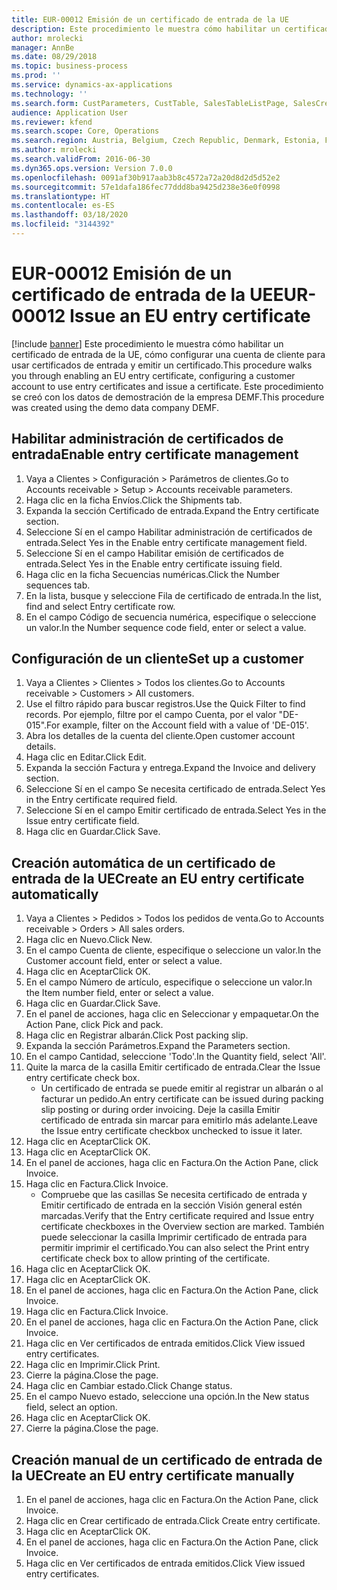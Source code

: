 ```yaml
---
title: EUR-00012 Emisión de un certificado de entrada de la UE
description: Este procedimiento le muestra cómo habilitar un certificado de entrada de la UE, cómo configurar una cuenta de cliente para usar certificados de entrada y emitir un certificado.
author: mrolecki
manager: AnnBe
ms.date: 08/29/2018
ms.topic: business-process
ms.prod: ''
ms.service: dynamics-ax-applications
ms.technology: ''
ms.search.form: CustParameters, CustTable, SalesTableListPage, SalesCreateOrder, SalesTable, SalesEditLines,  CustInvoiceJournal, CustEntryCertificateJour_W, SrsReportViewerForm
audience: Application User
ms.reviewer: kfend
ms.search.scope: Core, Operations
ms.search.region: Austria, Belgium, Czech Republic, Denmark, Estonia, Finland, France, Germany, Hungary, Ireland, Italy, Latvia, Lithuania, Netherlands, Poland, Spain, Sweden, United Kingdom
ms.author: mrolecki
ms.search.validFrom: 2016-06-30
ms.dyn365.ops.version: Version 7.0.0
ms.openlocfilehash: 0091af30b917aab3b8c4572a72a20d8d2d5d52e2
ms.sourcegitcommit: 57e1dafa186fec77ddd8ba9425d238e36e0f0998
ms.translationtype: HT
ms.contentlocale: es-ES
ms.lasthandoff: 03/18/2020
ms.locfileid: "3144392"
---
```

# <a name="eur-00012-issue-an-eu-entry-certificate"></a><span data-ttu-id="6ae18-103">EUR-00012 Emisión de un certificado de entrada de la UE</span><span class="sxs-lookup"><span data-stu-id="6ae18-103">EUR-00012 Issue an EU entry certificate</span></span>

[!include [banner](../../includes/banner.md)]
<span data-ttu-id="6ae18-104">Este procedimiento le muestra cómo habilitar un certificado de entrada de la UE, cómo configurar una cuenta de cliente para usar certificados de entrada y emitir un certificado.</span><span class="sxs-lookup"><span data-stu-id="6ae18-104">This procedure walks you through enabling an EU entry certificate, configuring a customer account to use entry certificates and issue a certificate.</span></span> <span data-ttu-id="6ae18-105">Este procedimiento se creó con los datos de demostración de la empresa DEMF.</span><span class="sxs-lookup"><span data-stu-id="6ae18-105">This procedure was created using the demo data company DEMF.</span></span>


## <a name="enable-entry-certificate-management"></a><span data-ttu-id="6ae18-106">Habilitar administración de certificados de entrada</span><span class="sxs-lookup"><span data-stu-id="6ae18-106">Enable entry certificate management</span></span>
1. <span data-ttu-id="6ae18-107">Vaya a Clientes > Configuración > Parámetros de clientes.</span><span class="sxs-lookup"><span data-stu-id="6ae18-107">Go to Accounts receivable > Setup > Accounts receivable parameters.</span></span>
2. <span data-ttu-id="6ae18-108">Haga clic en la ficha Envíos.</span><span class="sxs-lookup"><span data-stu-id="6ae18-108">Click the Shipments tab.</span></span>
3. <span data-ttu-id="6ae18-109">Expanda la sección Certificado de entrada.</span><span class="sxs-lookup"><span data-stu-id="6ae18-109">Expand the Entry certificate section.</span></span>
4. <span data-ttu-id="6ae18-110">Seleccione Sí en el campo Habilitar administración de certificados de entrada.</span><span class="sxs-lookup"><span data-stu-id="6ae18-110">Select Yes in the Enable entry certificate management field.</span></span>
5. <span data-ttu-id="6ae18-111">Seleccione Sí en el campo Habilitar emisión de certificados de entrada.</span><span class="sxs-lookup"><span data-stu-id="6ae18-111">Select Yes in the Enable entry certificate issuing field.</span></span>
6. <span data-ttu-id="6ae18-112">Haga clic en la ficha Secuencias numéricas.</span><span class="sxs-lookup"><span data-stu-id="6ae18-112">Click the Number sequences tab.</span></span>
7. <span data-ttu-id="6ae18-113">En la lista, busque y seleccione Fila de certificado de entrada.</span><span class="sxs-lookup"><span data-stu-id="6ae18-113">In the list, find and select Entry certificate row.</span></span>
8. <span data-ttu-id="6ae18-114">En el campo Código de secuencia numérica, especifique o seleccione un valor.</span><span class="sxs-lookup"><span data-stu-id="6ae18-114">In the Number sequence code field, enter or select a value.</span></span>

## <a name="set-up-a-customer"></a><span data-ttu-id="6ae18-115">Configuración de un cliente</span><span class="sxs-lookup"><span data-stu-id="6ae18-115">Set up a customer</span></span>
1. <span data-ttu-id="6ae18-116">Vaya a Clientes > Clientes > Todos los clientes.</span><span class="sxs-lookup"><span data-stu-id="6ae18-116">Go to Accounts receivable > Customers > All customers.</span></span>
2. <span data-ttu-id="6ae18-117">Use el filtro rápido para buscar registros.</span><span class="sxs-lookup"><span data-stu-id="6ae18-117">Use the Quick Filter to find records.</span></span> <span data-ttu-id="6ae18-118">Por ejemplo, filtre por el campo Cuenta, por el valor "DE-015".</span><span class="sxs-lookup"><span data-stu-id="6ae18-118">For example, filter on the Account field with a value of 'DE-015'.</span></span>
3. <span data-ttu-id="6ae18-119">Abra los detalles de la cuenta del cliente.</span><span class="sxs-lookup"><span data-stu-id="6ae18-119">Open customer account details.</span></span>
4. <span data-ttu-id="6ae18-120">Haga clic en Editar.</span><span class="sxs-lookup"><span data-stu-id="6ae18-120">Click Edit.</span></span>
5. <span data-ttu-id="6ae18-121">Expanda la sección Factura y entrega.</span><span class="sxs-lookup"><span data-stu-id="6ae18-121">Expand the Invoice and delivery section.</span></span>
6. <span data-ttu-id="6ae18-122">Seleccione Sí en el campo Se necesita certificado de entrada.</span><span class="sxs-lookup"><span data-stu-id="6ae18-122">Select Yes in the Entry certificate required field.</span></span>
7. <span data-ttu-id="6ae18-123">Seleccione Sí en el campo Emitir certificado de entrada.</span><span class="sxs-lookup"><span data-stu-id="6ae18-123">Select Yes in the Issue entry certificate field.</span></span>
8. <span data-ttu-id="6ae18-124">Haga clic en Guardar.</span><span class="sxs-lookup"><span data-stu-id="6ae18-124">Click Save.</span></span>

## <a name="create-an-eu-entry-certificate-automatically"></a><span data-ttu-id="6ae18-125">Creación automática de un certificado de entrada de la UE</span><span class="sxs-lookup"><span data-stu-id="6ae18-125">Create an EU entry certificate automatically</span></span>
1. <span data-ttu-id="6ae18-126">Vaya a Clientes > Pedidos > Todos los pedidos de venta.</span><span class="sxs-lookup"><span data-stu-id="6ae18-126">Go to Accounts receivable > Orders > All sales orders.</span></span>
2. <span data-ttu-id="6ae18-127">Haga clic en Nuevo.</span><span class="sxs-lookup"><span data-stu-id="6ae18-127">Click New.</span></span>
3. <span data-ttu-id="6ae18-128">En el campo Cuenta de cliente, especifique o seleccione un valor.</span><span class="sxs-lookup"><span data-stu-id="6ae18-128">In the Customer account field, enter or select a value.</span></span>
4. <span data-ttu-id="6ae18-129">Haga clic en Aceptar</span><span class="sxs-lookup"><span data-stu-id="6ae18-129">Click OK.</span></span>
5. <span data-ttu-id="6ae18-130">En el campo Número de artículo, especifique o seleccione un valor.</span><span class="sxs-lookup"><span data-stu-id="6ae18-130">In the Item number field, enter or select a value.</span></span>
6. <span data-ttu-id="6ae18-131">Haga clic en Guardar.</span><span class="sxs-lookup"><span data-stu-id="6ae18-131">Click Save.</span></span>
7. <span data-ttu-id="6ae18-132">En el panel de acciones, haga clic en Seleccionar y empaquetar.</span><span class="sxs-lookup"><span data-stu-id="6ae18-132">On the Action Pane, click Pick and pack.</span></span>
8. <span data-ttu-id="6ae18-133">Haga clic en Registrar albarán.</span><span class="sxs-lookup"><span data-stu-id="6ae18-133">Click Post packing slip.</span></span>
9. <span data-ttu-id="6ae18-134">Expanda la sección Parámetros.</span><span class="sxs-lookup"><span data-stu-id="6ae18-134">Expand the Parameters section.</span></span>
10. <span data-ttu-id="6ae18-135">En el campo Cantidad, seleccione 'Todo'.</span><span class="sxs-lookup"><span data-stu-id="6ae18-135">In the Quantity field, select 'All'.</span></span>
11. <span data-ttu-id="6ae18-136">Quite la marca de la casilla Emitir certificado de entrada.</span><span class="sxs-lookup"><span data-stu-id="6ae18-136">Clear the Issue entry certificate check box.</span></span>
    * <span data-ttu-id="6ae18-137">Un certificado de entrada se puede emitir al registrar un albarán o al facturar un pedido.</span><span class="sxs-lookup"><span data-stu-id="6ae18-137">An entry certificate can be issued during packing slip posting or during order invoicing.</span></span> <span data-ttu-id="6ae18-138">Deje la casilla Emitir certificado de entrada sin marcar para emitirlo más adelante.</span><span class="sxs-lookup"><span data-stu-id="6ae18-138">Leave the Issue entry certificate checkbox unchecked to issue it later.</span></span>  
12. <span data-ttu-id="6ae18-139">Haga clic en Aceptar</span><span class="sxs-lookup"><span data-stu-id="6ae18-139">Click OK.</span></span>
13. <span data-ttu-id="6ae18-140">Haga clic en Aceptar</span><span class="sxs-lookup"><span data-stu-id="6ae18-140">Click OK.</span></span>
14. <span data-ttu-id="6ae18-141">En el panel de acciones, haga clic en Factura.</span><span class="sxs-lookup"><span data-stu-id="6ae18-141">On the Action Pane, click Invoice.</span></span>
15. <span data-ttu-id="6ae18-142">Haga clic en Factura.</span><span class="sxs-lookup"><span data-stu-id="6ae18-142">Click Invoice.</span></span>
    * <span data-ttu-id="6ae18-143">Compruebe que las casillas Se necesita certificado de entrada y Emitir certificado de entrada en la sección Visión general estén marcadas.</span><span class="sxs-lookup"><span data-stu-id="6ae18-143">Verify that the Entry certificate required and Issue entry certificate checkboxes in the Overview section are marked.</span></span>  <span data-ttu-id="6ae18-144">También puede seleccionar la casilla Imprimir certificado de entrada para permitir imprimir el certificado.</span><span class="sxs-lookup"><span data-stu-id="6ae18-144">You can also select the Print entry certificate check box to allow printing of the certificate.</span></span>  
16. <span data-ttu-id="6ae18-145">Haga clic en Aceptar</span><span class="sxs-lookup"><span data-stu-id="6ae18-145">Click OK.</span></span>
17. <span data-ttu-id="6ae18-146">Haga clic en Aceptar</span><span class="sxs-lookup"><span data-stu-id="6ae18-146">Click OK.</span></span>
18. <span data-ttu-id="6ae18-147">En el panel de acciones, haga clic en Factura.</span><span class="sxs-lookup"><span data-stu-id="6ae18-147">On the Action Pane, click Invoice.</span></span>
19. <span data-ttu-id="6ae18-148">Haga clic en Factura.</span><span class="sxs-lookup"><span data-stu-id="6ae18-148">Click Invoice.</span></span>
20. <span data-ttu-id="6ae18-149">En el panel de acciones, haga clic en Factura.</span><span class="sxs-lookup"><span data-stu-id="6ae18-149">On the Action Pane, click Invoice.</span></span>
21. <span data-ttu-id="6ae18-150">Haga clic en Ver certificados de entrada emitidos.</span><span class="sxs-lookup"><span data-stu-id="6ae18-150">Click View issued entry certificates.</span></span>
22. <span data-ttu-id="6ae18-151">Haga clic en Imprimir.</span><span class="sxs-lookup"><span data-stu-id="6ae18-151">Click Print.</span></span>
23. <span data-ttu-id="6ae18-152">Cierre la página.</span><span class="sxs-lookup"><span data-stu-id="6ae18-152">Close the page.</span></span>
24. <span data-ttu-id="6ae18-153">Haga clic en Cambiar estado.</span><span class="sxs-lookup"><span data-stu-id="6ae18-153">Click Change status.</span></span>
25. <span data-ttu-id="6ae18-154">En el campo Nuevo estado, seleccione una opción.</span><span class="sxs-lookup"><span data-stu-id="6ae18-154">In the New status field, select an option.</span></span>
26. <span data-ttu-id="6ae18-155">Haga clic en Aceptar</span><span class="sxs-lookup"><span data-stu-id="6ae18-155">Click OK.</span></span>
27. <span data-ttu-id="6ae18-156">Cierre la página.</span><span class="sxs-lookup"><span data-stu-id="6ae18-156">Close the page.</span></span>

## <a name="create-an-eu-entry-certificate-manually"></a><span data-ttu-id="6ae18-157">Creación manual de un certificado de entrada de la UE</span><span class="sxs-lookup"><span data-stu-id="6ae18-157">Create an EU entry certificate manually</span></span>
1. <span data-ttu-id="6ae18-158">En el panel de acciones, haga clic en Factura.</span><span class="sxs-lookup"><span data-stu-id="6ae18-158">On the Action Pane, click Invoice.</span></span>
2. <span data-ttu-id="6ae18-159">Haga clic en Crear certificado de entrada.</span><span class="sxs-lookup"><span data-stu-id="6ae18-159">Click Create entry certificate.</span></span>
3. <span data-ttu-id="6ae18-160">Haga clic en Aceptar</span><span class="sxs-lookup"><span data-stu-id="6ae18-160">Click OK.</span></span>
4. <span data-ttu-id="6ae18-161">En el panel de acciones, haga clic en Factura.</span><span class="sxs-lookup"><span data-stu-id="6ae18-161">On the Action Pane, click Invoice.</span></span>
5. <span data-ttu-id="6ae18-162">Haga clic en Ver certificados de entrada emitidos.</span><span class="sxs-lookup"><span data-stu-id="6ae18-162">Click View issued entry certificates.</span></span>

